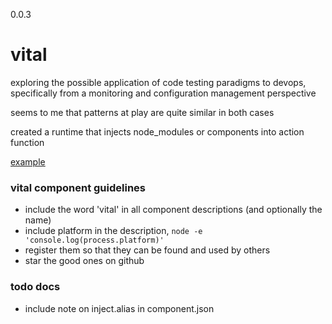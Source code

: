 0.0.3

vital
=====

exploring the possible application of code testing paradigms to devops, specifically from a monitoring and configuration management perspective

seems to me that patterns at play are quite similar in both cases

created a runtime that injects node_modules or components into action function

[example](https://github.com/nomilous/vital-example)



### vital component guidelines

* include the word 'vital' in all component descriptions (and optionally the name)
* include platform in the description, `node -e 'console.log(process.platform)'`
* register them so that they can be found and used by others 
* star the good ones on github

### todo docs

* include note on inject.alias in component.json

